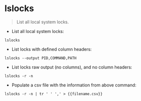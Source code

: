 # lslocks

> List all local system locks.

- List all local system locks:

`lslocks`

- List locks with defined column headers:

`lslocks --output PID,COMMAND,PATH`

- List locks raw output (no columns), and no column headers:

`lslocks -r -n`

- Populate a csv file with the information from above command:

`lslocks -r -n | tr ' ' ',' > {{filename.csv}}`
